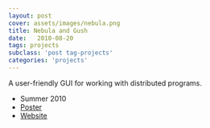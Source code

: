 ```yaml
---
layout: post
cover: assets/images/nebula.png
title: Nebula and Gush
date:   2010-08-20
tags: projects
subclass: 'post tag-projects'
categories: 'projects'
---
```

A user-friendly GUI for working with distributed programs.
- Summer 2010
- [Poster](files/nebula2010.pdf)
- [Website](http://gush.cs.williams.edu/trac/gush/wiki/NebulaPage)